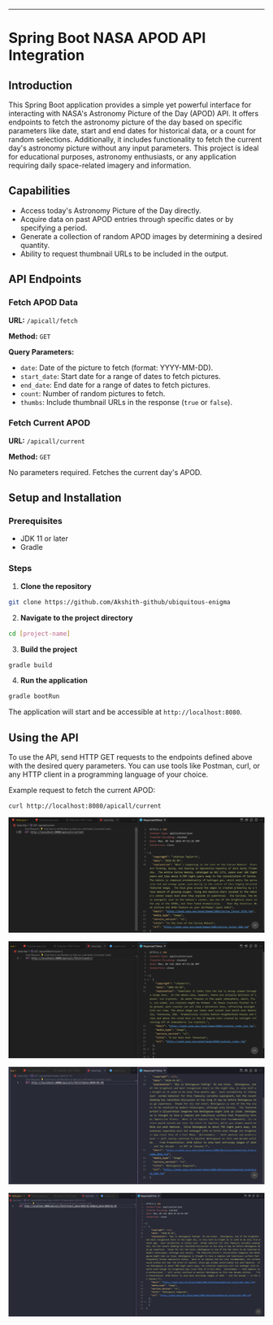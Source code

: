 

---

# Spring Boot NASA APOD API Integration

## Introduction

This Spring Boot application provides a simple yet powerful interface for interacting with NASA's Astronomy Picture of the Day (APOD) API. It offers endpoints to fetch the astronomy picture of the day based on specific parameters like date, start and end dates for historical data, or a count for random selections. Additionally, it includes functionality to fetch the current day's astronomy picture without any input parameters. This project is ideal for educational purposes, astronomy enthusiasts, or any application requiring daily space-related imagery and information.

## Capabilities

- Access today's Astronomy Picture of the Day directly.
- Acquire data on past APOD entries through specific dates or by specifying a period.
- Generate a collection of random APOD images by determining a desired quantity.
- Ability to request thumbnail URLs to be included in the output.

## API Endpoints

### Fetch APOD Data

**URL:** `/apicall/fetch`

**Method:** `GET`

**Query Parameters:**

- `date`: Date of the picture to fetch (format: YYYY-MM-DD).
- `start_date`: Start date for a range of dates to fetch pictures.
- `end_date`: End date for a range of dates to fetch pictures.
- `count`: Number of random pictures to fetch.
- `thumbs`: Include thumbnail URLs in the response (`true` or `false`).

### Fetch Current APOD

**URL:** `/apicall/current`

**Method:** `GET`

No parameters required. Fetches the current day's APOD.

## Setup and Installation

### Prerequisites

- JDK 11 or later
- Gradle

### Steps

1. **Clone the repository**

```sh
git clone https://github.com/Akshith-github/ubiquitous-enigma
```

2. **Navigate to the project directory**

```sh
cd [project-name]
```

3. **Build the project**

```sh
gradle build
```

4. **Run the application**

```sh
gradle bootRun
```

The application will start and be accessible at `http://localhost:8080`.

## Using the API

To use the API, send HTTP GET requests to the endpoints defined above with the desired query parameters. You can use tools like Postman, curl, or any HTTP client in a programming language of your choice.

Example request to fetch the current APOD:

```sh
curl http://localhost:8080/apicall/current
```

![alt text](image.png)

![alt text](image-1.png)

![alt text](image-2.png)

![alt text](image-3.png)